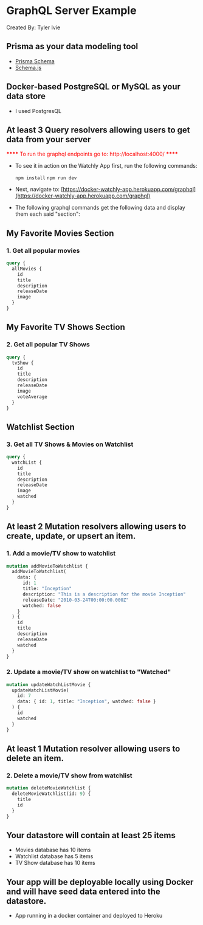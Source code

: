 # GraphQL Server Example

Created By: Tyler Ivie

## Prisma as your data modeling tool

- [Prisma Schema](https://github.com/tivie001/DGM4790-graphql-example/blob/main/prisma/schema.prisma)
- [Schema.js](https://github.com/tivie001/DGM4790-graphql-example/blob/main/prisma/seed.js)

## Docker-based PostgreSQL or MySQL as your data store

- I used PostgresQL

## At least 3 Query resolvers allowing users to get data from your server

<span style="color:red">**\*\*\*\*** To run the graphql endpoints go to: http://localhost:4000/ **\*\*\*\***</span>

- To see it in action on the Watchly App first, run the following commands:

  `npm install`
  `npm run dev`

- Next, navigate to: [https://docker-watchly-app.herokuapp.com/graphql](https://docker-watchly-app.herokuapp.com/graphql)
- The following graphql commands get the following data and display them each said "section":

## My Favorite Movies Section

### 1. Get all popular movies

```graphql
query {
  allMovies {
    id
    title
    description
    releaseDate
    image
  }
}
```

## My Favorite TV Shows Section

### 2. Get all popular TV Shows

```graphql
query {
  tvShow {
    id
    title
    description
    releaseDate
    image
    voteAverage
  }
}
```

## Watchlist Section

### 3. Get all TV Shows & Movies on Watchlist

```graphql
query {
  watchList {
    id
    title
    description
    releaseDate
    image
    watched
  }
}
```

## At least 2 Mutation resolvers allowing users to create, update, or upsert an item.

### 1. Add a movie/TV show to watchlist

```graphql
mutation addMovieToWatchlist {
  addMovieToWatchlist(
    data: {
      id: 1
      title: "Inception"
      description: "This is a description for the movie Inception"
      releaseDate: "2010-03-24T00:00:00.000Z"
      watched: false
    }
  ) {
    id
    title
    description
    releaseDate
    watched
  }
}
```

### 2. Update a movie/TV show on watchlist to "Watched"

```graphql
mutation updateWatchListMovie {
  updateWatchListMovie(
    id: 7
    data: { id: 1, title: "Inception", watched: false }
  ) {
    id
    watched
  }
}
```

## At least 1 Mutation resolver allowing users to delete an item.

### 2. Delete a movie/TV show from watchlist

```graphql
mutation deleteMovieWatchlist {
  deleteMovieWatchlist(id: 9) {
    title
    id
  }
}
```

## Your datastore will contain at least 25 items

- Movies database has 10 items
- Watchlist database has 5 items
- TV Show database has 10 items

## Your app will be deployable locally using Docker and will have seed data entered into the datastore.

- App running in a docker container and deployed to Heroku
